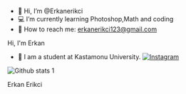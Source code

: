 - 👋 Hi, I’m @Erkanerikci
- 💻 I’m currently learning Photoshop,Math and coding
- 📧 How to reach me: erkanerikci123@gmail.com


<!---
Erkanerikci/Erkanerikci is a ✨ special ✨ repository because its `README.md` (this file) appears on your GitHub profile.
You can click the Preview link to take a look at your changes.
--->
Hi, I'm Erkan 
- 🏫 I am a student at Kastamonu University.
[![Instagram](https://w7.pngwing.com/pngs/191/478/png-transparent-social-media-facebook-emoji-icon-instagram-icon-instagram-logo-text-rectangle-magenta.png)](https://www.instagram.com/__erkanerikci/?hl=tr)



![Github stats 1](https://github-readme-stats.vercel.app/api?username=Erkanerikci&show_icons=true&theme=gradient)




Erkan Erikci
